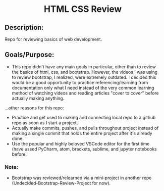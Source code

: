 <h1 align="center">HTML CSS Review</h1>


<h2>Description:</h2>

Repo for reviewing basics of web development.


<h2>Goals/Purpose:</h2>

- This repo didn't have any main goals in particular, other than to review the basics of html, css, 
and bootstrap. However, the videos I was using to review bootstrap, I realized, were extremely outdated. 
I decided this would be a good opportunity to practice referencing/learning from documentation only 
what I need instead of the very common learning method of watching videos and reading articles "cover 
to cover" before actually making anything.

...other reasons for this repo:
- Practice and get used to making and connecting local repo to a github repo as soon as I start a project.
- Actually make commits, pushes, and pulls throughout project instead of making a single commit that 
holds the entire project after it's already done.
- Use the popular and highly beloved VSCode editor for the first time (have ussed PyCharm, atom, brackets, 
sublime, and jupyter notebooks before.


<h3>Note:</h3>

- Bootstrap was reviewed/relearned via a mini-project in another repo (Undecided-Bootstrap-Review-Project for now).
